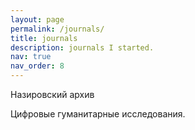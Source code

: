 ```yaml
---
layout: page
permalink: /journals/
title: journals
description: journals I started.
nav: true
nav_order: 8
---
```


Назировский архив

Цифровые гуманитарные исследования.

